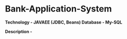 # Bank-Application-System

**Technology - JAVAEE (JDBC, Beans)
Database - My-SQL**

**Description -**

